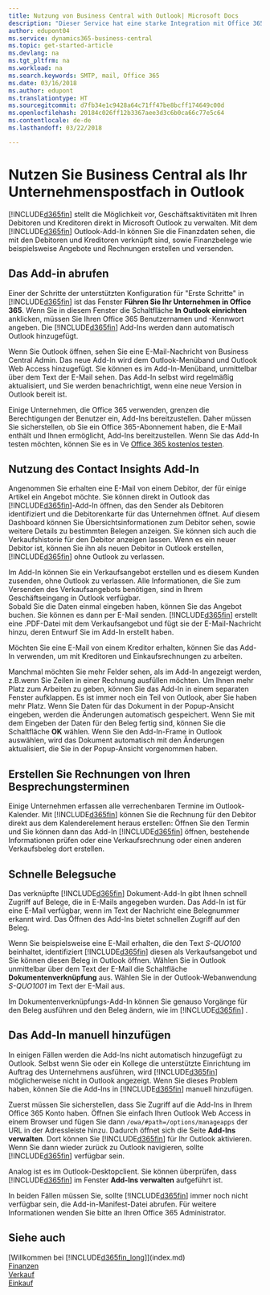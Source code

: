```yaml
---
title: Nutzung von Business Central with Outlook| Microsoft Docs
description: "Dieser Service hat eine starke Integration mit Office 365 und macht es möglich, dass Sie Ihre Geschäftsaktivitäten und E-Mails mit Debitoren und Kreditoren direkt in Outlook verwalten können."
author: edupont04
ms.service: dynamics365-business-central
ms.topic: get-started-article
ms.devlang: na
ms.tgt_pltfrm: na
ms.workload: na
ms.search.keywords: SMTP, mail, Office 365
ms.date: 03/16/2018
ms.author: edupont
ms.translationtype: HT
ms.sourcegitcommit: d7fb34e1c9428a64c71ff47be8bcff174649c00d
ms.openlocfilehash: 20184c026ff12b3367aee3d3c6b0ca66c77e5c64
ms.contentlocale: de-de
ms.lasthandoff: 03/22/2018

---
```

# <a name="using-business-central-as-your-business-inbox-in-outlook"></a>Nutzen Sie Business Central als Ihr Unternehmenspostfach in Outlook
[!INCLUDE[d365fin](includes/d365fin_md.md)] stellt die Möglichkeit vor, Geschäftsaktivitäten mit Ihren Debitoren und Kreditoren direkt in Microsoft Outlook zu verwalten. Mit dem [!INCLUDE[d365fin](includes/d365fin_md.md)] Outlook-Add-In können Sie die Finanzdaten sehen, die mit den Debitoren und Kreditoren verknüpft sind, sowie Finanzbelege wie beispielsweise Angebote und Rechnungen erstellen und versenden.  

## <a name="getting-the-add-in"></a>Das Add-in abrufen
Einer der Schritte der unterstützten Konfiguration für "Erste Schritte" in [!INCLUDE[d365fin](includes/d365fin_md.md)] ist das Fenster **Führen Sie Ihr Unternehmen in Office 365**. Wenn Sie in diesem Fenster die Schaltfläche **In Outlook einrichten** anklicken, müssen Sie Ihren Office 365 Benutzernamen und -Kennwort angeben. Die [!INCLUDE[d365fin](includes/d365fin_md.md)] Add-Ins werden dann automatisch Outlook hinzugefügt.  

Wenn Sie Outlook öffnen, sehen Sie eine E-Mail-Nachricht von Business Central Admin. Das neue Add-In wird dem Outlook-Menüband und Outlook Web Access hinzugefügt. Sie können es im Add-In-Menüband, unmittelbar über dem Text der E-Mail sehen. Das Add-In selbst wird regelmäßig aktualisiert, und Sie werden benachrichtigt, wenn eine neue Version in Outlook bereit ist.  

Einige Unternehmen, die Office 365 verwenden, grenzen die Berechtigungen der Benutzer ein, Add-Ins bereitzustellen. Daher müssen Sie sicherstellen, ob Sie ein Office 365-Abonnement haben, die E-Mail enthält und Ihnen ermöglicht, Add-Ins bereitzustellen. Wenn Sie das Add-In testen möchten, können Sie es in Ve [Office 365 kostenlos testen](https://products.office.com/try).  

## <a name="using-the-contact-insights-add-in"></a>Nutzung des Contact Insights Add-In
Angenommen Sie erhalten eine E-Mail von einem Debitor, der für einige Artikel ein Angebot möchte. Sie können direkt in Outlook das [!INCLUDE[d365fin](includes/d365fin_md.md)]-Add-In öffnen, das den Sender als Debitoren identifiziert und die Debitorenkarte für das Unternehmen öffnet. Auf diesem Dashboard können Sie Übersichtsinformationen zum Debitor sehen, sowie weitere Details zu bestimmten Belegen anzeigen. Sie können sich auch die Verkaufshistorie für den Debitor anzeigen lassen. Wenn es ein neuer Debitor ist, können Sie ihn als neuen Debitor in Outlook erstellen, [!INCLUDE[d365fin](includes/d365fin_md.md)] ohne Outlook zu verlassen.  

Im Add-In können Sie ein Verkaufsangebot erstellen und es diesem Kunden zusenden, ohne Outlook zu verlassen. Alle Informationen, die Sie zum Versenden des Verkaufsangebots benötigen, sind in Ihrem Geschäftseingang in Outlook verfügbar.  
Sobald Sie die Daten einmal eingeben haben, können Sie das Angebot buchen. Sie können es dann per E-Mail senden. [!INCLUDE[d365fin](includes/d365fin_md.md)] erstellt eine .PDF-Datei mit dem Verkaufsangebot und fügt sie der E-Mail-Nachricht hinzu, deren Entwurf Sie im Add-In erstellt haben.  

Möchten Sie eine E-Mail von einem Kreditor erhalten, können Sie das Add-In verwenden, um mit Kreditoren und Einkaufsrechnungen zu arbeiten.  

Manchmal möchten Sie mehr Felder sehen, als im Add-In angezeigt werden, z.B.wenn Sie Zeilen in einer Rechnung ausfüllen möchten. Um Ihnen mehr Platz zum Arbeiten zu geben, können Sie das Add-In in einem separaten Fenster aufklappen. Es ist immer noch ein Teil von Outlook, aber Sie haben mehr Platz. Wenn Sie Daten für das Dokument in der Popup-Ansicht eingeben, werden die Änderungen automatisch gespeichert. Wenn Sie mit dem Eingeben der Daten für den Beleg fertig sind, können Sie die Schaltfläche **OK** wählen. Wenn Sie den Add-In-Frame in Outlook auswählen, wird das Dokument automatisch mit den Änderungen aktualisiert, die Sie in der Popup-Ansicht vorgenommen haben.  

## <a name="creating-invoices-from-your-meeting-appointments"></a>Erstellen Sie Rechnungen von Ihren Besprechungsterminen
Einige Unternehmen erfassen alle verrechenbaren Termine im Outlook-Kalender. Mit [!INCLUDE[d365fin](includes/d365fin_md.md)] können Sie die Rechnung für den Debitor direkt aus dem Kalenderelement heraus erstellen: Öffnen Sie den Termin und Sie können dann das Add-In [!INCLUDE[d365fin](includes/d365fin_md.md)] öffnen, bestehende Informationen prüfen oder eine Verkaufsrechnung oder einen anderen Verkaufsbeleg dort erstellen.  

## <a name="doing-quick-document-lookup"></a>Schnelle Belegsuche
Das verknüpfte [!INCLUDE[d365fin](includes/d365fin_md.md)] Dokument-Add-In gibt Ihnen schnell Zugriff auf Belege, die in E-Mails angegeben wurden. Das Add-In ist für eine E-Mail verfügbar, wenn im Text der Nachricht eine Belegnummer erkannt wird. Das Öffnen des Add-Ins bietet schnellen Zugriff auf den Beleg.  

Wenn Sie beispielsweise eine E-Mail erhalten, die den Text *S-QUO100* beinhaltet, identifiziert [!INCLUDE[d365fin](includes/d365fin_md.md)] diesen als Verkaufsangebot und Sie können diesen Beleg in Outlook öffnen. Wählen Sie in Outlook unmittelbar über dem Text der E-Mail die Schaltfläche **Dokumentenverknüpfung** aus. Wählen Sie in der Outlook-Webanwendung *S-QUO1001* im Text der E-Mail aus.  

Im Dokumentenverknüpfungs-Add-In können Sie genauso Vorgänge für den Beleg ausführen und den Beleg ändern, wie im [!INCLUDE[d365fin](includes/d365fin_md.md)] .

## <a name="adding-the-add-ins-manually"></a>Das Add-In manuell hinzufügen
In einigen Fällen werden die Add-Ins nicht automatisch hinzugefügt zu Outlook. Selbst wenn Sie oder ein Kollege die unterstützte Einrichtung im Auftrag des Unternehmens ausführen, wird [!INCLUDE[d365fin](includes/d365fin_md.md)] möglicherweise nicht in Outlook angezeigt. Wenn Sie dieses Problem haben, können Sie die Add-Ins in [!INCLUDE[d365fin](includes/d365fin_md.md)] manuell hinzufügen.  

Zuerst müssen Sie sicherstellen, dass Sie Zugriff auf die Add-Ins in Ihrem Office 365 Konto haben. Öffnen Sie einfach Ihren Outlook Web Access in einem Browser und fügen Sie dann `/owa/#path=/options/manageapps` der URL in der Adressleiste hinzu. Dadurch öffnet sich die Seite **Add-Ins verwalten**. Dort können Sie [!INCLUDE[d365fin](includes/d365fin_md.md)] für Ihr Outlook aktivieren. Wenn Sie dann wieder zurück zu Outlook navigieren, sollte [!INCLUDE[d365fin](includes/d365fin_md.md)] verfügbar sein.  

Analog ist es im Outlook-Desktopclient. Sie können überprüfen, dass [!INCLUDE[d365fin](includes/d365fin_md.md)] im Fenster **Add-Ins verwalten** aufgeführt ist.  

In beiden Fällen müssen Sie, sollte [!INCLUDE[d365fin](includes/d365fin_md.md)] immer noch nicht verfügbar sein, die Add-in-Manifest-Datei abrufen. Für weitere Informationen wenden Sie bitte an Ihren Office 365 Administrator.

## <a name="see-also"></a>Siehe auch
[Willkommen bei [!INCLUDE[d365fin_long](includes/d365fin_long_md.md)]](index.md)  
[Finanzen](finance.md)  
[Verkauf](sales-manage-sales.md)  
[Einkauf](purchasing-manage-purchasing.md)  

